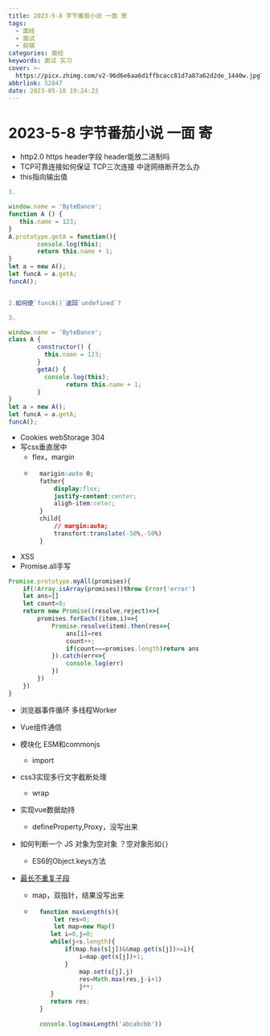 ```yaml
---
title: 2023-5-8 字节番茄小说 一面 寄
tags:
  - 面经
  - 面试
  - 前端
categories: 面经
keywords: 面试 实习
cover: >-
  https://picx.zhimg.com/v2-96d6e6aa6d1ffbcacc81d7a87a62d2de_1440w.jpg?source=172ae18b
abbrlink: 52847
date: 2023-05-18 19:24:23
---
```


# 2023-5-8 字节番茄小说 一面 寄

- http2.0 https    header字段   header能放二进制吗
- TCP可靠连接如何保证 TCP三次连接 中途网络断开怎么办
- this指向输出值

```JavaScript
1.

window.name = 'ByteDance';
function A () {
   this.name = 123;
}
A.prototype.getA = function(){
        console.log(this);
        return this.name + 1;
}
let a = new A();
let funcA = a.getA;
funcA();


2.如何使`funcA()`返回`undefined`?

3.

window.name = 'ByteDance';
class A {
        constructor() {
          this.name = 123;
        }
        getA() { 
          console.log(this);
                return this.name + 1; 
        }
}
let a = new A();
let funcA = a.getA;
funcA();
```

- Cookies webStorage 304
- 写css垂直居中
	- flex，margin
	- ```CSS
		marigin:auto 0;
		father{
		    display:flex;
		    justify-content:center;
		    aligh-item:ceter;
		}
		child{
		    // margin:auto;
		    transfort:translate(-50%,-50%)
		}
		```
- XSS
- Promise.all手写

```JavaScript
Promise.prototype.myAll(promises){
    if(!Array.isArray(promises))throw Error('error')
    let ans=[]
    let count=0;
    return new Promise((resolve,reject)=>{
        promises.forEach((item,i)=>{
            Promise.resolve(item).then(res=>{
                ans[i]=res
                count++;
                if(count===promises.length)return ans
            }).catch(err=>{
                console.log(err)
            })
        })
    })
}
```

- 浏览器事件循环 多线程Worker
- Vue组件通信
- 模块化 ESM和commonjs
	
	- import
- css3实现多行文字截断处理
	
	- wrap
- 实现vue数据劫持
	
	- defineProperty,Proxy，没写出来
- 如何判断一个 JS 对象为空对象 ？空对象形如`{}`
	
	- ES6的Object.keys方法
- [最长不重复子段](https://leetcode.cn/problems/longest-substring-without-repeating-characters/)
	- map，双指针，结果没写出来
	- ```JavaScript
		function maxLength(s){
		    let res=0;
		    let map=new Map()
		   let i=0,j=0; 
		   while(j<s.length){
		       if(map.has(s[j])&&map.get(s[j])>=i){
		           i=map.get(s[j])+1;
		       }
		           map.set(s[j],j)
		           res=Math.max(res,j-i+1)
		           j++; 
		   } 
		   return res;
		}
		
		console.log(maxLength('abcabcbb'))
		```